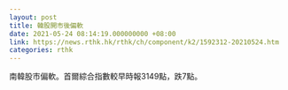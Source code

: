 ```yaml
---
layout: post
title: 韓股開市後偏軟
date: 2021-05-24 08:14:19.000000000 +08:00
link: https://news.rthk.hk/rthk/ch/component/k2/1592312-20210524.htm
categories: rthk
---
```


南韓股市偏軟。首爾綜合指數較早時報3149點，跌7點。
